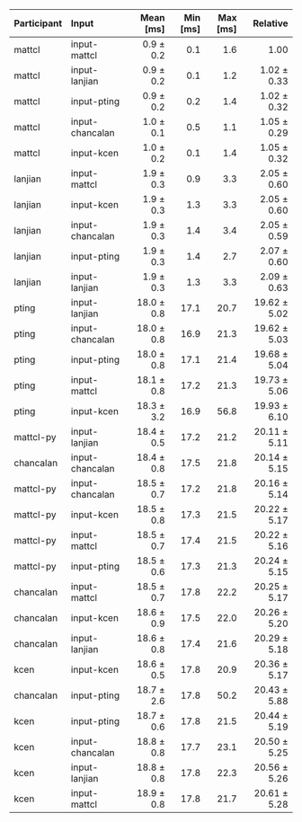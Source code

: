 | Participant | Input | Mean [ms] | Min [ms] | Max [ms] | Relative |
|:---|:---|---:|---:|---:|---:|
| mattcl | input-mattcl | 0.9 ± 0.2 | 0.1 | 1.6 | 1.00 |
| mattcl | input-lanjian | 0.9 ± 0.2 | 0.1 | 1.2 | 1.02 ± 0.33 |
| mattcl | input-pting | 0.9 ± 0.2 | 0.2 | 1.4 | 1.02 ± 0.32 |
| mattcl | input-chancalan | 1.0 ± 0.1 | 0.5 | 1.1 | 1.05 ± 0.29 |
| mattcl | input-kcen | 1.0 ± 0.2 | 0.1 | 1.4 | 1.05 ± 0.32 |
| lanjian | input-mattcl | 1.9 ± 0.3 | 0.9 | 3.3 | 2.05 ± 0.60 |
| lanjian | input-kcen | 1.9 ± 0.3 | 1.3 | 3.3 | 2.05 ± 0.60 |
| lanjian | input-chancalan | 1.9 ± 0.3 | 1.4 | 3.4 | 2.05 ± 0.59 |
| lanjian | input-pting | 1.9 ± 0.3 | 1.4 | 2.7 | 2.07 ± 0.60 |
| lanjian | input-lanjian | 1.9 ± 0.3 | 1.3 | 3.3 | 2.09 ± 0.63 |
| pting | input-lanjian | 18.0 ± 0.8 | 17.1 | 20.7 | 19.62 ± 5.02 |
| pting | input-chancalan | 18.0 ± 0.8 | 16.9 | 21.3 | 19.62 ± 5.03 |
| pting | input-pting | 18.0 ± 0.8 | 17.1 | 21.4 | 19.68 ± 5.04 |
| pting | input-mattcl | 18.1 ± 0.8 | 17.2 | 21.3 | 19.73 ± 5.06 |
| pting | input-kcen | 18.3 ± 3.2 | 16.9 | 56.8 | 19.93 ± 6.10 |
| mattcl-py | input-lanjian | 18.4 ± 0.5 | 17.2 | 21.2 | 20.11 ± 5.11 |
| chancalan | input-chancalan | 18.4 ± 0.8 | 17.5 | 21.8 | 20.14 ± 5.15 |
| mattcl-py | input-chancalan | 18.5 ± 0.7 | 17.2 | 21.8 | 20.16 ± 5.14 |
| mattcl-py | input-kcen | 18.5 ± 0.8 | 17.3 | 21.5 | 20.22 ± 5.17 |
| mattcl-py | input-mattcl | 18.5 ± 0.7 | 17.4 | 21.5 | 20.22 ± 5.16 |
| mattcl-py | input-pting | 18.5 ± 0.6 | 17.3 | 21.3 | 20.24 ± 5.15 |
| chancalan | input-mattcl | 18.5 ± 0.7 | 17.8 | 22.2 | 20.25 ± 5.17 |
| chancalan | input-kcen | 18.6 ± 0.9 | 17.5 | 22.0 | 20.26 ± 5.20 |
| chancalan | input-lanjian | 18.6 ± 0.8 | 17.4 | 21.6 | 20.29 ± 5.18 |
| kcen | input-kcen | 18.6 ± 0.5 | 17.8 | 20.9 | 20.36 ± 5.17 |
| chancalan | input-pting | 18.7 ± 2.6 | 17.8 | 50.2 | 20.43 ± 5.88 |
| kcen | input-pting | 18.7 ± 0.6 | 17.8 | 21.5 | 20.44 ± 5.19 |
| kcen | input-chancalan | 18.8 ± 0.8 | 17.7 | 23.1 | 20.50 ± 5.25 |
| kcen | input-lanjian | 18.8 ± 0.8 | 17.8 | 22.3 | 20.56 ± 5.26 |
| kcen | input-mattcl | 18.9 ± 0.8 | 17.8 | 21.7 | 20.61 ± 5.28 |
